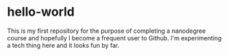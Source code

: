 # hello-world
This is my first repository for the purpose of completing a nanodegree course and hopefully I become a frequent user to Github.
I'm experimenting a tech thing here and it looks fun by far. 
